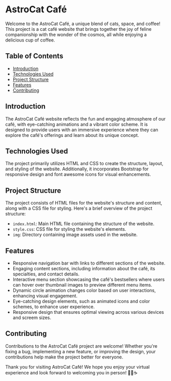 # AstroCat Café

Welcome to the AstroCat Café, a unique blend of cats, space, and coffee! This project is a cat café website that brings together the joy of feline companionship with the wonder of the cosmos, all while enjoying a delicious cup of coffee.

## Table of Contents
- [Introduction](#introduction)
- [Technologies Used](#technologies-used)
- [Project Structure](#project-structure)
- [Features](#features)
- [Contributing](#contributing)

## Introduction
The AstroCat Café website reflects the fun and engaging atmosphere of our café, with eye-catching animations and a vibrant color scheme. It is designed to provide users with an immersive experience where they can explore the café's offerings and learn about its unique concept. 

## Technologies Used
The project primarily utilizes HTML and CSS to create the structure, layout, and styling of the website. Additionally, it incorporates Bootstrap for responsive design and font awesome icons for visual enhancements.

## Project Structure
The project consists of HTML files for the website's structure and content, along with a CSS file for styling. Here's a brief overview of the project structure:
- `index.html`: Main HTML file containing the structure of the website.
- `style.css`: CSS file for styling the website's elements.
- `img`: Directory containing image assets used in the website.

## Features

- Responsive navigation bar with links to different sections of the website.
- Engaging content sections, including information about the café, its specialties, and contact details.
- Interactive menu section showcasing the café's bestsellers where users can hover over thumbnail images to preview different menu items.
- Dynamic circle animation changes color based on user interactions, enhancing visual engagement.
- Eye-catching design elements, such as animated icons and color schemes, to enhance user experience.
- Responsive design that ensures optimal viewing across various devices and screem sizes.

## Contributing
Contributions to the AstroCat Café project are welcome! Whether you're fixing a bug, implementing a new feature, or improving the design, your contributions help make the project better for everyone.

Thank you for visiting AstroCat Café! We hope you enjoy your virtual experience and look forward to welcoming you in person! 🚀🐱☕️





